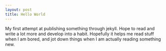 ```yaml
---
layout: post
title: Hello World
---
```


My first attempt at publishing something through jekyll. 
Hope to read and write a lot more and develop into a habit. 
Hopefully it helps me read stuff when I am bored, and jot down 
things when I am actually reading something new.

